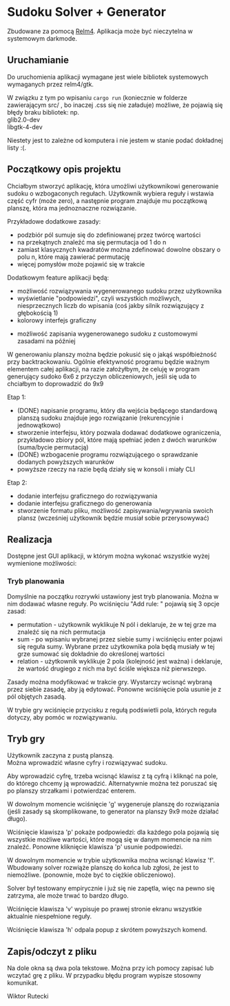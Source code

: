 # Sudoku Solver + Generator
Zbudowane za pomocą [Relm4](https://relm4.org).
Aplikacja może być nieczytelna w systemowym darkmode.

## Uruchamianie
Do uruchomienia aplikacji wymagane jest wiele bibliotek systemowych wymaganych przez relm4/gtk.

W związku z tym po wpisaniu `cargo run` (koniecznie w folderze zawierającym src/ , bo inaczej .css się nie załaduje) możliwe, że pojawią się błędy braku bibliotek: np.  
glib2.0-dev  
libgtk-4-dev

Niestety jest to zależne od komputera i nie jestem w stanie podać dokładnej listy :(.




## Początkowy opis projektu
Chciałbym stworzyć aplikację, która umożliwi użytkownikowi generowanie sudoku o wzbogaconych regułach.
Użytkownik wybiera reguły i wstawia część cyfr (może zero), a następnie program znajduje mu początkową planszę, która ma jednoznaczne rozwiązanie.

Przykładowe dodatkowe zasady:
- podzbiór pól sumuje się do zdefiniowanej przez twórcę wartości
- na przekątnych znaleźć ma się permutacja od 1 do n
- zamiast klasycznych kwadratów można zdefinować dowolne obszary o polu n, które mają zawierać permutację
- więcej pomysłów może pojawić się w trakcie

Dodatkowym feature aplikacji będą:
- możliwość rozwiązywania wygenerowanego sudoku przez użytkownika
- wyświetlanie "podpowiedzi", czyli wszystkich możliwych, niesprzecznych liczb do wpisania (coś jakby silnik rozwiązujący z głębokością 1)
- kolorowy interfejs graficzny
* możliwość zapisania wygenerowanego sudoku z customowymi zasadami na później

W generowaniu planszy można będzie pokusić się o jakąś współbieżność przy backtrackowaniu.
Ogólnie efektywność programu będzie ważnym elementem całej aplikacji, na razie założyłbym, że celuję w program generujący sudoko 6x6 z przyczyn obliczeniowych, jeśli się uda to chciałbym to doprowadzić do 9x9

Etap 1:
- (DONE) napisanie programu, który dla wejścia będącego standardową planszą sudoku znajduje jego rozwiązanie (rekurencyjnie i jednowątkowo)
- stworzenie interfejsu, który pozwala dodawać dodatkowe ograniczenia, przykładowo zbiory pól, które mają spełniać jeden z dwóch warunków (suma/bycie permutacją)
- (DONE) wzbogacenie programu rozwiązującego o sprawdzanie dodanych powyższych warunków
- powyższe rzeczy na razie będą działy się w konsoli i miały CLI 

Etap 2:
- dodanie interfejsu graficznego do rozwiązywania
- dodanie interfejsu graficznego do generowania 
- stworzenie formatu pliku, możliwość zapisywania/wgrywania swoich plansz (wcześniej użytkownik będzie musiał sobie przerysowywać)

## Realizacja
Dostępne jest GUI aplikacji, w którym można wykonać wszystkie wyżej wymienione możliwości:

### Tryb planowania
Domyślnie na początku rozrywki ustawiony jest tryb planowania. Można w nim dodawać własne reguły. Po wciśnięciu "Add rule: " pojawią się 3 opcje zasad:
- permutation - użytkownik wyklikuje N pól i deklaruje, że w tej grze ma znaleźć się na nich permutacja
- sum - po wpisaniu wybranej przez siebie sumy i wciśnięciu enter pojawi się reguła sumy. Wybrane przez użytkownika pola będą musiały w tej grze sumować się dokładnie do określonej wartości
- relation - użytkownik wyklikuje 2 pola (kolejność jest ważna) i deklaruje, że wartość drugiego z nich ma być ściśle większa niż pierwszego.

Zasady można modyfikować w trakcie gry. Wystarczy wcisnąć wybraną przez siebie zasadę, aby ją edytować. Ponowne wciśnięcie pola usunie je z pól objętych zasadą.

W trybie gry wciśnięcie przycisku z regułą podświetli pola, których reguła dotyczy, aby pomóc w rozwiązywaniu.

## Tryb gry
Użytkownik zaczyna z pustą planszą.  
Można wprowadzić własne cyfry i rozwiązywać sudoku.   

Aby wprowadzić cyfrę, trzeba wcisnąć klawisz z tą cyfrą i kliknąć na pole, do którego chcemy ją wprowadzić. Alternatywnie można też poruszać się po planszy strzałkami i potwierdzać enterem.

W dowolnym momencie wciśnięcie 'g' wygeneruje planszę do rozwiązania (jeśli zasady są skomplikowane, to generator na planszy 9x9 może działać długo).  

Wciśnięcie klawisza 'p' pokaże podpowiedzi: dla każdego pola pojawią się wszystkie możliwe wartości, które mogą się w danym momencie na nim znaleźć. 
Ponowne kliknięcie klawisza 'p' usunie podpowiedzi.

W dowolnym momencie w trybie użytkownika można wcisnąć klawisz 'f'. Wbudowany solver rozwiąże planszę do końca lub zgłosi, że jest to niemożliwe. (ponownie, może być to ciężkie obliczeniowo).

Solver był testowany empirycznie i już się nie zapętla, więc na pewno się zatrzyma, ale może trwać to bardzo długo. 

Wciśnięcie klawisza 'v' wypisuje po prawej stronie ekranu wszystkie aktualnie niespełnione reguły.

Wciśnięcie klawisza 'h' odpala popup z skrótem powyższych komend.

## Zapis/odczyt z pliku
Na dole okna są dwa pola tekstowe. Można przy ich pomocy zapisać lub wczytać grę z pliku. W przypadku błędu program wypisze stosowny komunikat.

Wiktor Rutecki